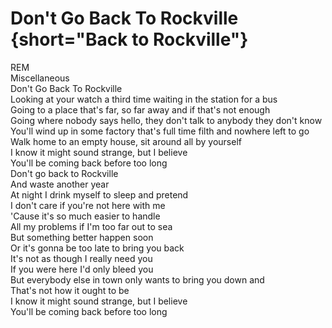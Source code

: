 # Don't Go Back To Rockville {short="Back to Rockville"}  

REM  
Miscellaneous  
Don't Go Back To Rockville  
Looking at your watch a third time waiting in the station for a bus  
Going to a place that's far, so far away and if that's not enough  
Going where nobody says hello, they don't talk to anybody they don't know  
You'll wind up in some factory that's full time filth and nowhere left to go  
Walk home to an empty house, sit around all by yourself  
I know it might sound strange, but I believe  
You'll be coming back before too long  
Don't go back to Rockville  
And waste another year  
At night I drink myself to sleep and pretend  
I don't care if you're not here with me  
'Cause it's so much easier to handle  
All my problems if I'm too far out to sea  
But something better happen soon  
Or it's gonna be too late to bring you back  
It's not as though I really need you  
If you were here I'd only bleed you  
But everybody else in town only wants to bring you down and  
That's not how it ought to be  
I know it might sound strange, but I believe  
You'll be coming back before too long
